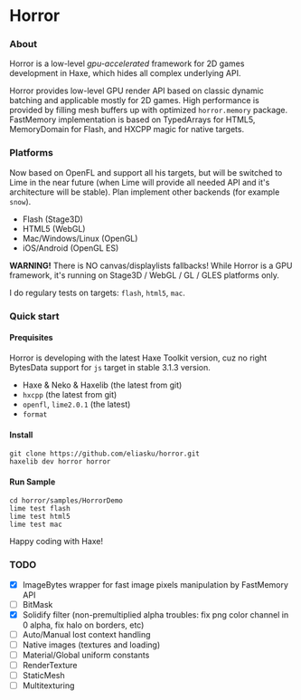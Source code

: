 Horror
======

### About

Horror is a low-level _gpu-accelerated_ framework for 2D games development in Haxe, which hides all complex underlying API.

Horror provides low-level GPU render API based on classic dynamic batching and applicable mostly for 2D games. High performance is provided by filling mesh buffers up with optimized `horror.memory` package. FastMemory implementation is based on TypedArrays for HTML5, MemoryDomain for Flash, and HXCPP magic for native targets.

### Platforms

Now based on OpenFL and support all his targets, but will be switched to Lime in the near future (when Lime will provide all needed API and it's architecture will be stable). Plan implement other backends (for example `snow`).

- Flash (Stage3D)
- HTML5 (WebGL)
- Mac/Windows/Linux (OpenGL)
- iOS/Android (OpenGL ES)

__WARNING!__ There is NO canvas/displaylists fallbacks! While Horror is a GPU framework, it's running on Stage3D / WebGL / GL / GLES platforms only.

I do regulary tests on targets: `flash`, `html5`, `mac`.

### Quick start

#### Prequisites

Horror is developing with the latest Haxe Toolkit version, cuz no right BytesData support for `js` target in stable 3.1.3 version.

- Haxe & Neko & Haxelib (the latest from git)
- `hxcpp` (the latest from git)
- `openfl`, `lime2.0.1` (the latest)
- `format`

#### Install
```
git clone https://github.com/eliasku/horror.git
haxelib dev horror horror
```

#### Run Sample
```
cd horror/samples/HorrorDemo
lime test flash
lime test html5
lime test mac
```
Happy coding with Haxe!

### TODO
- [x] ImageBytes wrapper for fast image pixels manipulation by FastMemory API
- [ ] BitMask
- [x] Solidify filter (non-premultiplied alpha troubles: fix png color channel in 0 alpha, fix halo on borders, etc)
- [ ] Auto/Manual lost context handling
- [ ] Native images (textures and loading)
- [ ] Material/Global uniform constants
- [ ] RenderTexture
- [ ] StaticMesh
- [ ] Multitexturing
